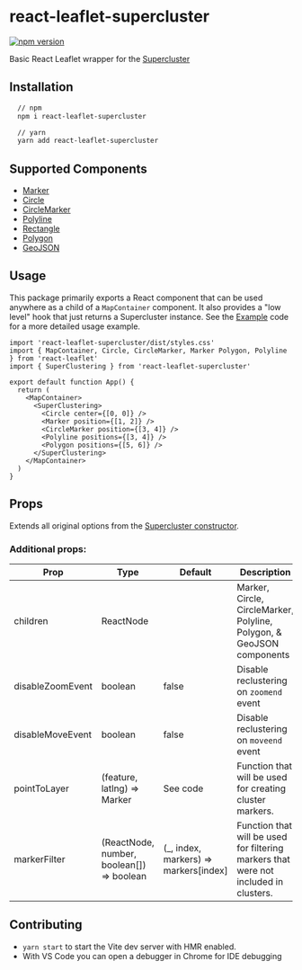 # react-leaflet-supercluster

[![npm version](https://badge.fury.io/js/react-leaflet-supercluster.svg)](https://badge.fury.io/js/react-leaflet-supercluster)

Basic React Leaflet wrapper for the [Supercluster](https://github.com/mapbox/supercluster)

## Installation

```sh
  // npm
  npm i react-leaflet-supercluster

  // yarn
  yarn add react-leaflet-supercluster
```

## Supported Components

- [Marker](https://react-leaflet.js.org/docs/api-components/#marker)
- [Circle](https://react-leaflet.js.org/docs/api-components/#circle)
- [CircleMarker](https://react-leaflet.js.org/docs/api-components/#circlemarker)
- [Polyline](https://react-leaflet.js.org/docs/api-components/#polyline)
- [Rectangle](https://react-leaflet.js.org/docs/api-components/#rectangle)
- [Polygon](https://react-leaflet.js.org/docs/api-components/#polygon)
- [GeoJSON](https://react-leaflet.js.org/docs/api-components/#geojson)

## Usage

This package primarily exports a React component that can be used anywhere as a child of a `MapContainer` component. It also provides a "low level" hook that just returns a Supercluster instance. See the [Example](/example) code for a more detailed usage example.

```tsx
import 'react-leaflet-supercluster/dist/styles.css'
import { MapContainer, Circle, CircleMarker, Marker Polygon, Polyline } from 'react-leaflet'
import { SuperClustering } from 'react-leaflet-supercluster'

export default function App() {
  return (
    <MapContainer>
      <SuperClustering>
        <Circle center={[0, 0]} />
        <Marker position={[1, 2]} />
        <CircleMarker position={[3, 4]} />
        <Polyline positions={[3, 4]} />
        <Polygon positions={[5, 6]} />
      </SuperClustering>
    </MapContainer>
  )
}
```

## Props

Extends all original options from the [Supercluster constructor](https://github.com/DefinitelyTyped/DefinitelyTyped/blob/409c8137e9849a496f859baa2a45afff5a162b16/types/supercluster/index.d.ts#L13).

### Additional props:
| Prop | Type | Default | Description |
| --- | --- | --- | --- |
| children | ReactNode |  | Marker, Circle, CircleMarker, Polyline, Polygon, & GeoJSON components |
| disableZoomEvent | boolean | false | Disable reclustering on `zoomend` event |
| disableMoveEvent | boolean | false | Disable reclustering on `moveend` event |
| pointToLayer | (feature, latlng) => Marker | See code | Function that will be used for creating cluster markers. |
| markerFilter | (ReactNode, number, boolean[]) => boolean | (_, index, markers) => markers[index] | Function that will be used for filtering markers that were not included in clusters. |


## Contributing

- `yarn start` to start the Vite dev server with HMR enabled.
- With VS Code you can open a debugger in Chrome for IDE debugging
